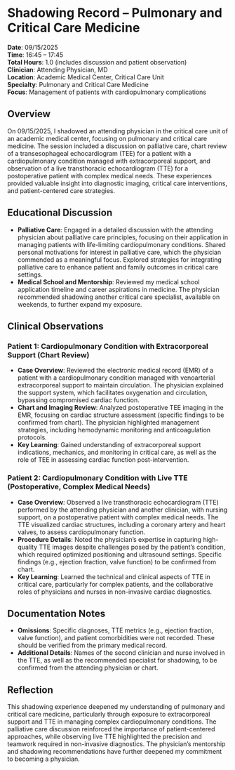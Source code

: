 # Shadowing Record – Pulmonary and Critical Care Medicine

**Date**: 09/15/2025  
**Time**: 16:45 – 17:45  
**Total Hours**: 1.0 (includes discussion and patient observation)  
**Clinician**: Attending Physician, MD  
**Location**: Academic Medical Center, Critical Care Unit  
**Specialty**: Pulmonary and Critical Care Medicine  
**Focus**: Management of patients with cardiopulmonary complications  

## Overview
On 09/15/2025, I shadowed an attending physician in the critical care unit of an academic medical center, focusing on pulmonary and critical care medicine. The session included a discussion on palliative care, chart review of a transesophageal echocardiogram (TEE) for a patient with a cardiopulmonary condition managed with extracorporeal support, and observation of a live transthoracic echocardiogram (TTE) for a postoperative patient with complex medical needs. These experiences provided valuable insight into diagnostic imaging, critical care interventions, and patient-centered care strategies.

## Educational Discussion
- **Palliative Care**: Engaged in a detailed discussion with the attending physician about palliative care principles, focusing on their application in managing patients with life-limiting cardiopulmonary conditions. Shared personal motivations for interest in palliative care, which the physician commended as a meaningful focus. Explored strategies for integrating palliative care to enhance patient and family outcomes in critical care settings.
- **Medical School and Mentorship**: Reviewed my medical school application timeline and career aspirations in medicine. The physician recommended shadowing another critical care specialist, available on weekends, to further expand my exposure.

## Clinical Observations
### Patient 1: Cardiopulmonary Condition with Extracorporeal Support (Chart Review)
- **Case Overview**: Reviewed the electronic medical record (EMR) of a patient with a cardiopulmonary condition managed with venoarterial extracorporeal support to maintain circulation. The physician explained the support system, which facilitates oxygenation and circulation, bypassing compromised cardiac function.
- **Chart and Imaging Review**: Analyzed postoperative TEE imaging in the EMR, focusing on cardiac structure assessment (specific findings to be confirmed from chart). The physician highlighted management strategies, including hemodynamic monitoring and anticoagulation protocols.
- **Key Learning**: Gained understanding of extracorporeal support indications, mechanics, and monitoring in critical care, as well as the role of TEE in assessing cardiac function post-intervention.

### Patient 2: Cardiopulmonary Condition with Live TTE (Postoperative, Complex Medical Needs)
- **Case Overview**: Observed a live transthoracic echocardiogram (TTE) performed by the attending physician and another clinician, with nursing support, on a postoperative patient with complex medical needs. The TTE visualized cardiac structures, including a coronary artery and heart valves, to assess cardiopulmonary function.
- **Procedure Details**: Noted the physician’s expertise in capturing high-quality TTE images despite challenges posed by the patient’s condition, which required optimized positioning and ultrasound settings. Specific findings (e.g., ejection fraction, valve function) to be confirmed from chart.
- **Key Learning**: Learned the technical and clinical aspects of TTE in critical care, particularly for complex patients, and the collaborative roles of physicians and nurses in non-invasive cardiac diagnostics.

## Documentation Notes
- **Omissions**: Specific diagnoses, TTE metrics (e.g., ejection fraction, valve function), and patient comorbidities were not recorded. These should be verified from the primary medical record.
- **Additional Details**: Names of the second clinician and nurse involved in the TTE, as well as the recommended specialist for shadowing, to be confirmed from the attending physician or chart.

## Reflection
This shadowing experience deepened my understanding of pulmonary and critical care medicine, particularly through exposure to extracorporeal support and TTE in managing complex cardiopulmonary conditions. The palliative care discussion reinforced the importance of patient-centered approaches, while observing live TTE highlighted the precision and teamwork required in non-invasive diagnostics. The physician’s mentorship and shadowing recommendations have further deepened my commitment to becoming a physician.
